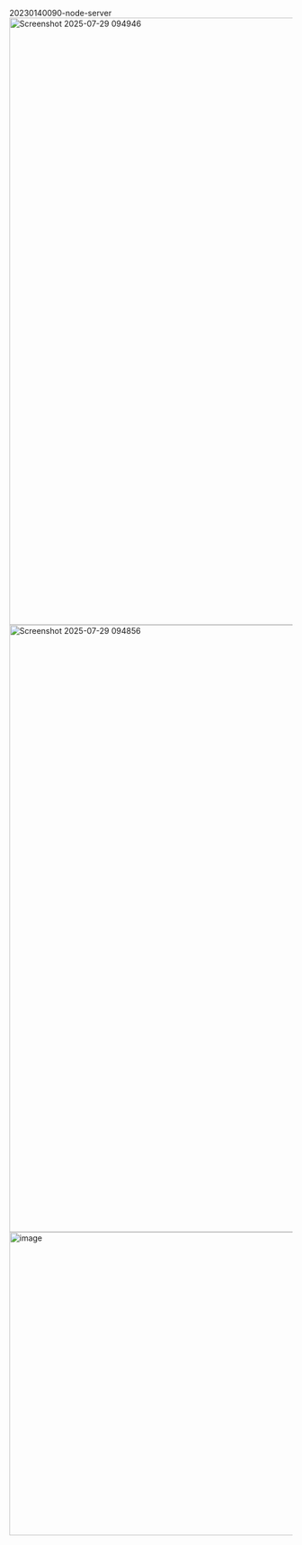 20230140090-node-server
<img width="1909" height="1079" alt="Screenshot 2025-07-29 094946" src="https://github.com/user-attachments/assets/7ae3534c-88fd-45a8-b931-8d2f8c87393c" />
<img width="1919" height="1079" alt="Screenshot 2025-07-29 094856" src="https://github.com/user-attachments/assets/1cfac6d3-dcc2-4d21-979c-ee8c1700294d" />
<img width="959" height="539" alt="image" src="https://github.com/user-attachments/assets/0c71bf56-70d2-499d-8f49-5fdf544b1970" />
